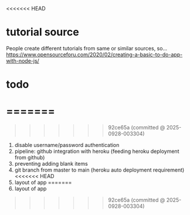 <<<<<<< HEAD
# tutorial source
People create different tutorials from same or similar sources, so...
https://www.opensourceforu.com/2020/02/creating-a-basic-to-do-app-with-node-js/

# todo
=======
=======
>>>>>>> 92ce65a (committed @ 2025-0928-003304)
1. disable username/password authentication
2. pipeline: github integration with heroku (feeding heroku deployment from github)
3. preventing adding blank items
4. git branch from master to main (heroku auto deployment requirement)
<<<<<<< HEAD
5. layout of app
=======
5. layout of app
>>>>>>> 92ce65a (committed @ 2025-0928-003304)

